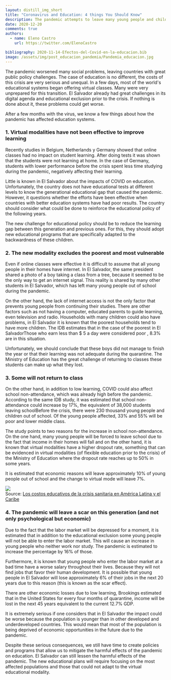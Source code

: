 ```yaml
---
layout: distill_img_short
title: "Coronavirus and Education: 4 things You Should Know"
description: The pandemic attempts to leave many young people and children out of school, the virtual modality will not be enough to mitigate the educational costs that El Salvador faces
date: 2020-12-20
comments: true
authors:
  - name: Eleno Castro
    url: https://twitter.com/ElenoCastro

bibliography: 2020-11-14-Efectos-del-Covid-en-la-educacion.bib
image: /assets/img/post_educacion_pandemia/Pandemia_educacion.jpg
---
```

<p class="first-p"><span class="first-word">T</span>he pandemic worsened many social problems, leaving countries with great public policy challenges. The case of education is no different, the costs of this crisis are very serious and unequal. In a few days, most of the world's educational systems began offering virtual classes. Many were very unprepared for this transition. El Salvador already had great challenges in its digital agenda and educational exclusion prior to the crisis. If nothing is done about it, these problems could get worse. </p>

After a few months with the virus, we know a few things about how the pandemic has affected education systems.

### 1. Virtual modalities have not been effective to improve learning

Recently studies in Belgium<d-cite key="BEL"></d-cite>, Netherlands<d-cite key="HOL"></d-cite> y Germany<d-cite key="VOX"></d-cite> showed that online classes had no impact on student learning. After doing tests it was shown that the students were not learning at home. In the case of Germany, students with lower performance before the crisis spent less time studying during the pandemic, negatively affecting their learning.

Little is known in El Salvador about the impacts of COVID on education. Unfortunately, the country does not have educational tests at different levels to know the generational educational gap that caused the pandemic. However, it questions whether the efforts have been effective when countries with better education systems have had poor results. The country should consider what could be done to reinforce the educational policy of the following years.

The new challenge for educational policy should be to reduce the learning gap between this generation and previous ones. For this, they should adopt new educational programs that are specifically adapted to the backwardness of these children.


### 2. The new modality excludes the poorest and most vulnerable

Even if online classes were effective it is difficult to assume that all young people in their homes have internet. In El Salvador, the same president shared a photo of a boy taking a class from a tree, because it seemed to be the only way to get an internet signal. This reality is shared by many other students in El Salvador, which has left many young people out of school during the pandemic.

On the other hand, the lack of internet access is not the only factor that prevents young people from continuing their studies. There are other factors such as not having a computer, educated parents to guide learning, even television and radio. Households with many children could also have problems, in El Salvador it is known that the poorest households tend to have more children. The IDB<d-cite key="IDB4"></d-cite> estimates that in the case of the poorest in El Salvador<d-footnote>Those who earn less than $ 5 a day were considered poor</d-footnote> , 8.3% are in this situation.

Unfortunately, we should conclude that these boys did not manage to finish the year or that their learning was not adequate during the quarantine. The Ministry of Education has the great challenge of returning to classes these students can make up what they lost.

### 3. Some will not return to class
On the other hand, in addition to low learning, COVID could also affect school non-attendance, which was already high before the pandemic. According to the same IDB study, it was estimated that school non-attendance could increase by 17%, the equivalent of 38,000 students leaving school<d-footnote>Before the crisis, there were 230 thousand young people and children out of school</d-footnote>. Of the young people affected, 33% and 55% will be poor and lower middle class.

The study points to two reasons for the increase in school non-attendance. On the one hand, many young people will be forced to leave school due to the fact that income in their homes will fall and on the other hand, it is known that virtual modalities have a higher dropout rate, something that can be evidenced in virtual modalities (of flexible education prior to the crisis) of the Ministry of Education where the dropout rate reaches up to 50% in some years.

It is estimated that economic reasons will leave approximately 10% of young people out of school and the change to virtual mode will leave 7%.

<img class="img-fluid" src="{{ site.baseurl }}/assets/img/post_educacion_pandemia/fig21.png"> 

<div class="caption">
    Source: <a href="https://publications.iadb.org/publications/spanish/document/Los-costos-educativos-de-la-crisis-sanitaria-en-America-Latina-y-el-Caribe.pdf" target="blank">Los costos educativos de la crisis sanitaria en América Latina y el Caribe</a><d-cite key="IDB4"></d-cite> 
</div>

### 4. The pandemic will leave a scar on this generation (and not only psychological but economic)
Due to the fact that the labor market will be depressed for a moment, it is estimated that in addition to the educational exclusion some young people will not be able to enter the labor market. This will cause an increase in young people who neither work nor study. The pandemic is estimated to increase the percentage by 16% of those.

Furthermore, it is known that young people who enter the labor market at a bad time have a worse salary throughout their lives. Because they will not find jobs that favor their human development. It is possible that young people in El Salvador will lose approximately 6% of their jobs in the next 20 years due to this reason (this is known as the scar effect).

There are other economic losses due to low learning, Brookings <d-cite key="BRO"></d-cite> estimated that in the United States for every four months of quarantine, income will be lost in the next 45 years equivalent to the current 12.7% GDP.

It is extremely serious if one considers that in El Salvador the impact could be worse because the population is younger than in other developed and underdeveloped countries. This would mean that most of the population is being deprived of economic opportunities in the future due to the pandemic.

Despite these serious consequences, we still have time to create policies and programs that allow us to mitigate the harmful effects of the pandemic on education. El Salvador can still lessen the harmful effects of the pandemic. The new educational plans will require focusing on the most affected populations and those that could not adapt to the virtual educational modality.